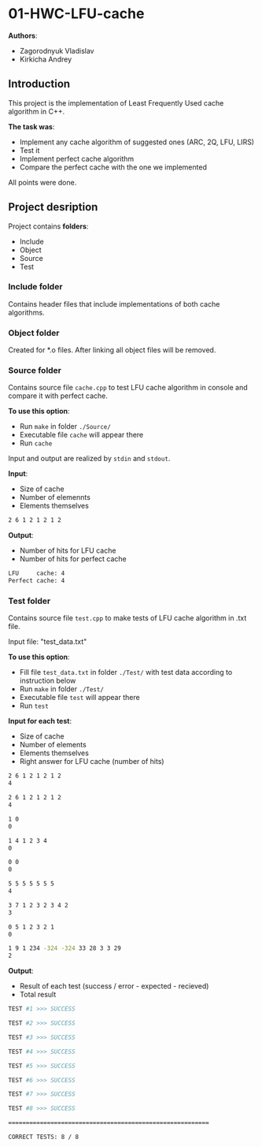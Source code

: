 # 01-HWC-LFU-cache

**Authors**:
- Zagorodnyuk Vladislav
- Kirkicha Andrey

## Introduction
This project is the implementation of Least Frequently Used cache algorithm in C++.

**The task was**:
- Implement any cache algorithm of suggested ones (ARC, 2Q, LFU, LIRS)
- Test it
- Implement perfect cache algorithm
- Compare the perfect cache with the one we implemented

All points were done.

## Project desription
Project contains **folders**:
- Include
- Object
- Source
- Test

### Include folder
Contains header files that include implementations of both cache algorithms.

### Object folder
Created for *.o files. After linking all object files will be removed.

### Source folder
Contains source file ``cache.cpp`` to test LFU cache algorithm in console and compare it with perfect cache.

**To use this option**:
- Run ``make`` in folder ``./Source/``
- Executable file ``cache`` will appear there
- Run ``cache``

Input and output are realized by ``stdin`` and ``stdout``.

**Input**:
- Size of cache
- Number of elemennts
- Elements themselves

```bash
2 6 1 2 1 2 1 2
```

**Output**:
- Number of hits for LFU cache
- Number of hits for perfect cache

```bash
LFU     cache: 4
Perfect cache: 4
```

### Test folder
Contains source file ``test.cpp`` to make tests of LFU cache algorithm in .txt file.

Input file: "test_data.txt"

**To use this option**:
- Fill file ``test_data.txt`` in folder ``./Test/`` with test data according to instruction below
- Run ``make`` in folder ``./Test/``
- Executable file ``test`` will appear there
- Run ``test``

**Input for each test**:
- Size of cache
- Number of elements
- Elements themselves
- Right answer for LFU cache (number of hits)

```bash
2 6 1 2 1 2 1 2
4

2 6 1 2 1 2 1 2
4

1 0
0

1 4 1 2 3 4
0

0 0
0

5 5 5 5 5 5 5
4

3 7 1 2 3 2 3 4 2
3

0 5 1 2 3 2 1
0

1 9 1 234 -324 -324 33 28 3 3 29
2

```

**Output**:
- Result of each test (success / error - expected - recieved)
- Total result

```bash
TEST #1 >>> SUCCESS

TEST #2 >>> SUCCESS

TEST #3 >>> SUCCESS

TEST #4 >>> SUCCESS

TEST #5 >>> SUCCESS

TEST #6 >>> SUCCESS

TEST #7 >>> SUCCESS

TEST #8 >>> SUCCESS

========================================================= 

CORRECT TESTS: 8 / 8
```

